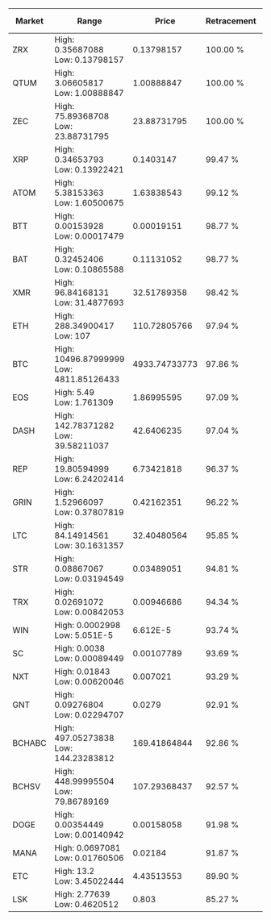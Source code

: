 | Market | Range | Price| Retracement | Doubles to 50% |
| --- | --- | --- | --- | --- |
| ZRX | High: 0.35687088<br />Low: 0.13798157 | 0.13798157 | 100.00 % | 1.79 |
| QTUM | High: 3.06605817<br />Low: 1.00888847 | 1.00888847 | 100.00 % | 2.02 |
| ZEC | High: 75.89368708<br />Low: 23.88731795 | 23.88731795 | 100.00 % | 2.09 |
| XRP | High: 0.34653793<br />Low: 0.13922421 | 0.1403147 | 99.47 % | 1.73 |
| ATOM | High: 5.38153363<br />Low: 1.60500675 | 1.63838543 | 99.12 % | 2.13 |
| BTT | High: 0.00153928<br />Low: 0.00017479 | 0.00019151 | 98.77 % | 4.48 |
| BAT | High: 0.32452406<br />Low: 0.10865588 | 0.11131052 | 98.77 % | 1.95 |
| XMR | High: 96.84168131<br />Low: 31.4877693 | 32.51789358 | 98.42 % | 1.97 |
| ETH | High: 288.34900417<br />Low: 107 | 110.72805766 | 97.94 % | 1.79 |
| BTC | High: 10496.87999999<br />Low: 4811.85126433 | 4933.74733773 | 97.86 % | 1.55 |
| EOS | High: 5.49<br />Low: 1.761309 | 1.86995595 | 97.09 % | 1.94 |
| DASH | High: 142.78371282<br />Low: 39.58211037 | 42.6406235 | 97.04 % | 2.14 |
| REP | High: 19.80594999<br />Low: 6.24202414 | 6.73421818 | 96.37 % | 1.93 |
| GRIN | High: 1.52966097<br />Low: 0.37807819 | 0.42162351 | 96.22 % | 2.26 |
| LTC | High: 84.14914561<br />Low: 30.1631357 | 32.40480564 | 95.85 % | 1.76 |
| STR | High: 0.08867067<br />Low: 0.03194549 | 0.03489051 | 94.81 % | 1.73 |
| TRX | High: 0.02691072<br />Low: 0.00842053 | 0.00946686 | 94.34 % | 1.87 |
| WIN | High: 0.0002998<br />Low: 5.051E-5 | 6.612E-5 | 93.74 % | 2.65 |
| SC | High: 0.0038<br />Low: 0.00089449 | 0.00107789 | 93.69 % | 2.18 |
| NXT | High: 0.01843<br />Low: 0.00620046 | 0.007021 | 93.29 % | 1.75 |
| GNT | High: 0.09276804<br />Low: 0.02294707 | 0.0279 | 92.91 % | 2.07 |
| BCHABC | High: 497.05273838<br />Low: 144.23283812 | 169.41864844 | 92.86 % | 1.89 |
| BCHSV | High: 448.99995504<br />Low: 79.86789169 | 107.29368437 | 92.57 % | 2.46 |
| DOGE | High: 0.00354449<br />Low: 0.00140942 | 0.00158058 | 91.98 % | 1.57 |
| MANA | High: 0.0697081<br />Low: 0.01760506 | 0.02184 | 91.87 % | 2.00 |
| ETC | High: 13.2<br />Low: 3.45022444 | 4.43513553 | 89.90 % | 1.88 |
| LSK | High: 2.77639<br />Low: 0.4620512 | 0.803 | 85.27 % | 2.02 |
